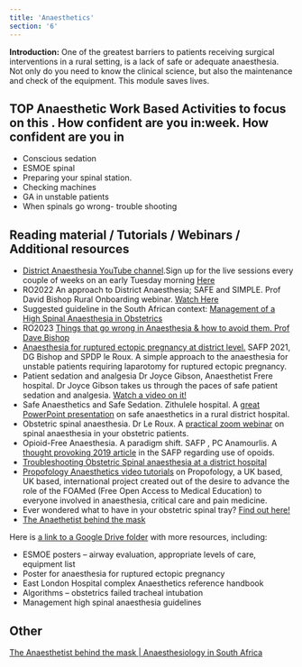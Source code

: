 ```yaml
---
title: 'Anaesthetics'
section: '6'
---
```


**Introduction:** One of the greatest barriers to patients receiving surgical interventions in a rural setting, is a lack of safe or adequate anaesthesia. Not only do you need to know the clinical science, but also the maintenance and check of the equipment. This module saves lives.

## TOP Anaesthetic Work Based Activities to focus on this . How confident are you in:week. How confident are you in

* Conscious sedation
* ESMOE spinal
* Preparing your spinal station.
* Checking machines  
* GA in unstable patients  
* When spinals go wrong- trouble shooting

## Reading material / Tutorials / Webinars / Additional resources

* [District Anaesthesia YouTube channel](https://www.youtube.com/channel/UC5RyvotEzpFIKFYozpKUgAw).Sign up for the live sessions every couple of weeks on an early Tuesday morning [Here](https://ukzn.zoom.us/meeting/register/tJwvcuugqjktHtVW4FPW26n1J7wGKiPscn2x) 
* RO2022 An approach to District Anaesthesia; SAFE and SIMPLE. Prof David Bishop Rural Onboarding webinar. [Watch Here](https://youtu.be/Zt8yGgegzHQ)  
* Suggested guideline in the South African context: [Management of a High Spinal Anaesthesia in Obstetrics](https://www.google.com/url?sa=t&rct=j&q=&esrc=s&source=web&cd=&ved=2ahUKEwiS9s_vmZb2AhVPwAIHHSxMDqoQFnoECAIQAQ&url=http%3A%2F%2Fwww.sajaa.co.za%2Findex.php%2Fsajaa%2Farticle%2Fview%2F1791%2F1771&usg=AOvVaw0n4nzF8k7kymKCjRetT3r_)
* RO2023 [Things that go wrong in Anaesthesia & how to avoid them. Prof Dave Bishop](https://youtu.be/6ZwJxZjSlio?si=5C1de73MWtu1G-jQ)
* [Anaesthesia for ruptured ectopic pregnancy at district level.](https://safpj.co.za/index.php/safpj/article/view/5304) SAFP 2021, DG Bishop and SPDP le Roux. A simple approach to the anaesthesia for unstable patients requiring laparotomy for ruptured ectopic pregnancy.
* Patient sedation and analgesia Dr Joyce Gibson, Anaesthetist Frere hospital. Dr Joyce Gibson takes us through the paces of safe patient sedation and analgesia. [Watch a video on it!](https://youtu.be/kZskjzS35bk)
* Safe Anaesthetics and Safe Sedation. Zithulele hospital. A [great PowerPoint presentation](http://www.zithulele.org/uploads/4/1/4/2/4142372/rural_sedation___anaesthetics_2021.pdf) on safe anaesthetics in a rural district hospital.
* Obstetric spinal anaesthesia. Dr Le Roux. A [practical zoom webinar](https://youtu.be/YOlv9xBY5j0) on spinal anaesthesia in your obstetric patients.
* Opioid-Free Anaesthesia. A paradigm shift. SAFP , PC Anamourlis. A [thought provoking 2019 article](https://safpj.co.za/index.php/safpj/article/view/4993/5900) in the SAFP regarding use of opoids.
* [Troubleshooting Obstetric Spinal anaesthesia at a district hospital](https://www.researchgate.net/publication/362393961_Troubleshooting_obstetric_spinal_anaesthesia_at_district_hospital_level)
* [Propofology Anaesthetics video tutorials](https://www.propofology.com/tutorial-list.html) on Propofology, a UK based, UK based, international project created out of the desire to advance the role of the FOAMed (Free Open Access to Medical Education) to everyone involved in anaesthesia, critical care and pain medicine.
* Ever wondered what to have in your obstetric spinal tray? [Find out here!](https://youtu.be/mAorYKBv500)
* [The Anaethetist behind the mask](https://www.youtube.com/watch?v=Og2zkdFM2nU)

Here is [a link to a Google Drive folder](https://drive.google.com/drive/folders/1l89UkJy6FYh-aAjKLLrT8YmmerK1PfRJ?usp=sharing) with more resources, including:

* ESMOE posters – airway evaluation, appropriate levels of care, equipment list
* Poster for anaesthesia for ruptured ectopic pregnancy
* East London Hospital complex Anaesthetics reference handbook
* Algorithms – obstetrics failed tracheal intubation
* Management high spinal anaesthesia guidelines

## Other

[The Anaesthetist behind the mask | Anaesthesiology in South Africa](https://youtu.be/Og2zkdFM2nU)

<!--
    This is a comment and is not displayed on the website. Do not alter this text between arrows (->).
    To change the content in this file, simply retype/ copy+paste any text above, as you would in a normal text file/ word document.

    The hashtag ( # ) symbols followed by a space and then text show a heading. The more #s you have, the smaller/"less important" the heading. You can add up to 6 # but we suggest max 4 #. make sure each heading is on a separate line.

    The single star ( * ) followed by a space and then text shows an item in a bulleted list. Make sure each item is on a separate line. 

    The text surrounded by double stars ( ** ) with no space show bold text.

    The text surrounded by single stars ( * ) with no space show italic text.

    Links are created by putting the text you want to show in square brackets ( [] ) followed by the link in round brackets ( () ). For example, [RuReSA](https://ruresa.org.za/) will show as RuReSA and link to the RuReSA website.

    Please refer to the "HOW TO USE" or "HOW TO USE SHORT" files for more information.
 -->
